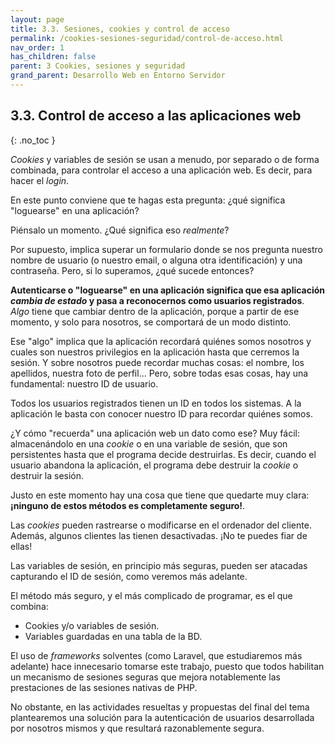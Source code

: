 ```yaml
---
layout: page
title: 3.3. Sesiones, cookies y control de acceso
permalink: /cookies-sesiones-seguridad/control-de-acceso.html
nav_order: 1
has_children: false
parent: 3 Cookies, sesiones y seguridad
grand_parent: Desarrollo Web en Entorno Servidor
---
```


## 3.3. Control de acceso a las aplicaciones web
{: .no_toc }

*Cookies* y variables de sesión se usan a menudo, por separado o de forma combinada, para controlar el acceso a una aplicación web. Es decir, para hacer el *login*.

En este punto conviene que te hagas esta pregunta: ¿qué significa "loguearse" en una aplicación?

Piénsalo un momento. ¿Qué significa eso *realmente*?

Por supuesto, implica superar un formulario donde se nos pregunta nuestro nombre de usuario (o nuestro email, o alguna otra identificación) y una contraseña. Pero, si lo superamos, ¿qué sucede entonces?

**Autenticarse o "loguearse" en una aplicación significa que esa aplicación *cambia de estado* y pasa a reconocernos como usuarios registrados**. *Algo* tiene que cambiar dentro de la aplicación, porque a partir de ese momento, y solo para nosotros, se comportará de un modo distinto.

Ese "algo" implica que la aplicación recordará quiénes somos nosotros y cuales son nuestros privilegios en la aplicación hasta que cerremos la sesión. Y sobre nosotros puede recordar muchas cosas: el nombre, los apellidos, nuestra foto de perfil... Pero, sobre todas esas cosas, hay una fundamental: nuestro ID de usuario.

Todos los usuarios registrados tienen un ID en todos los sistemas. A la aplicación le basta con conocer nuestro ID para recordar quiénes somos. 

¿Y cómo "recuerda" una aplicación web un dato como ese? Muy fácil: almacenándolo en una *cookie* o en una variable de sesión, que son persistentes hasta que el programa decide destruirlas. Es decir, cuando el usuario abandona la aplicación, el programa debe destruir la *cookie* o destruir la sesión.

Justo en este momento hay una cosa que tiene que quedarte muy clara: **¡ninguno de estos métodos es completamente seguro!**.

Las *cookies* pueden rastrearse o modificarse en el ordenador del cliente. Además, algunos clientes las tienen desactivadas. ¡No te puedes fiar de ellas!

Las variables de sesión, en principio más seguras, pueden ser atacadas capturando el ID de sesión, como veremos más adelante.

El método más seguro, y el más complicado de programar, es el que combina:

* Cookies y/o variables de sesión.
* Variables guardadas en una tabla de la BD.

El uso de *frameworks* solventes (como Laravel, que estudiaremos más adelante) hace innecesario tomarse este trabajo, puesto que todos habilitan un mecanismo de sesiones seguras que mejora notablemente las prestaciones de las sesiones nativas de PHP.

No obstante, en las actividades resueltas y propuestas del final del tema plantearemos una solución para la autenticación de usuarios desarrollada por nosotros mismos y que resultará razonablemente segura.
